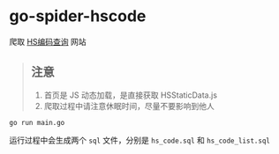 # go-spider-hscode

爬取 [HS编码查询](https://www.hsbianma.com/) 网站

> ## 注意
>
> 1. 首页是 JS 动态加载，是直接获取 HSStaticData.js
> 2. 爬取过程中请注意休眠时间，尽量不要影响到他人



```shell
go run main.go
```



运行过程中会生成两个 `sql` 文件，分别是 `hs_code.sql` 和 `hs_code_list.sql`
